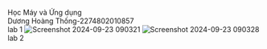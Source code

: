 Học Máy và Ứng dụng<br>
Dương Hoàng Thống-2274802010857<br>
lab 1
![Screenshot 2024-09-23 090321](https://github.com/user-attachments/assets/6e123863-bd18-4a65-a46f-9d2407c1520c)
![Screenshot 2024-09-23 090328](https://github.com/user-attachments/assets/55e3952b-4d9e-4070-b20d-6975a5ee6727)
lab 2
